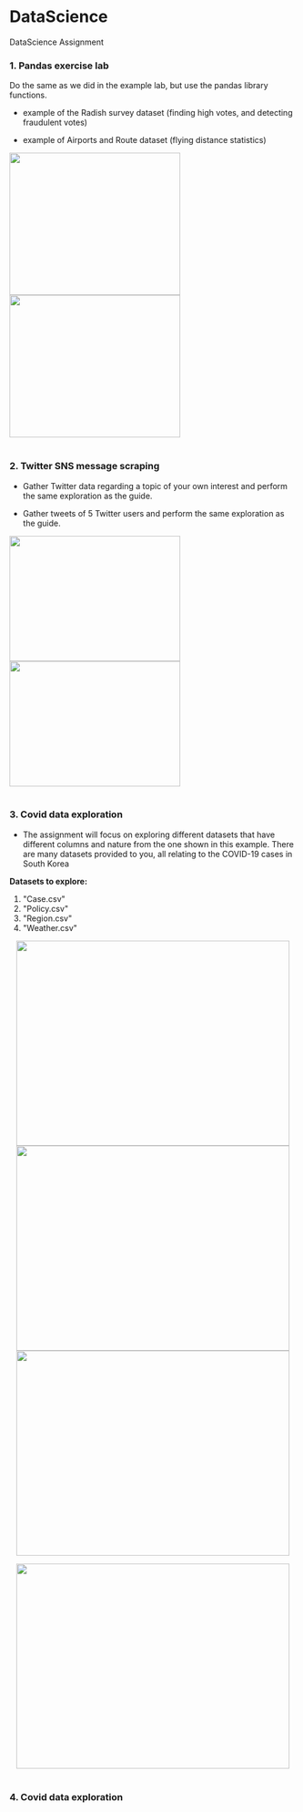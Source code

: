 # DataScience
DataScience Assignment

### 1. Pandas exercise lab

Do the same as we did in the example lab, but use the pandas library functions.

- example of the Radish survey dataset (finding high votes, and detecting fraudulent votes)

- example of Airports and Route dataset (flying distance statistics)

<img src="https://github.com/leejicb/DataScience/assets/76909269/2fe351dc-abbf-494f-8aa5-a5f754404645" width="300" height="250"><img src="https://github.com/leejicb/DataScience/assets/76909269/4a68c5ee-0046-4133-934b-77419b2931e4" width="300" height="250"><br><br>

### 2. Twitter SNS message scraping

- Gather Twitter data regarding a topic of your own interest and perform the same
exploration as the guide.

- Gather tweets of 5 Twitter users and perform the same exploration as the guide. 

<img src="https://github.com/leejicb/DataScience/assets/76909269/c399b9d1-1c38-4c8e-bc5f-fc1ac364800e" width="300" height="220"><img src="https://github.com/leejicb/DataScience/assets/76909269/93580a44-64e7-4efb-add7-508644353fa3" width="300" height="220"><br><br>

### 3. Covid data exploration

- The assignment will focus on exploring different datasets that have different columns and nature from the one shown in this example. There are many datasets provided to you, all relating to the COVID-19 cases in South Korea

**Datasets to explore:** 

1. "Case.csv"
2. "Policy.csv"
3. "Region.csv"
4. "Weather.csv"

<img src="https://github.com/leejicb/DataScience/assets/76909269/6197a664-a3e2-4d86-9334-7f158a8fb0b7" style="margin-left: auto; margin-right: auto; display: block;" width="480" height="360">

<img src="https://github.com/leejicb/DataScience/assets/76909269/36ff5d50-eb41-42a3-b030-a6d9b1998b86" style="margin-left: auto; margin-right: auto; display: block;" width="480" height="360">

<img src="https://github.com/leejicb/DataScience/assets/76909269/81754e65-1f86-4f2d-8552-79346296dd96" style="margin-left: auto; margin-right: auto; display: block;"  width="480" height="360">

<img src="https://github.com/leejicb/DataScience/assets/76909269/68f02e4f-3588-4483-92e6-4a91328bb000" style="margin-left: auto; margin-right: auto; display: block;"  width="480" height="360"><br>

### 4. Covid data exploration